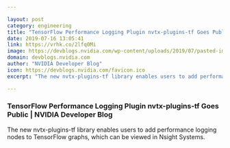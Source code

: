 ```yaml
---

layout: post
category: engineering
title: "TensorFlow Performance Logging Plugin nvtx-plugins-tf Goes Public"
date: 2019-07-16 13:05:41
link: https://vrhk.co/2lfq0Mi
image: https://devblogs.nvidia.com/wp-content/uploads/2019/07/pasted-image-0-8-625x521.png
domain: devblogs.nvidia.com
author: "NVIDIA Developer Blog"
icon: https://devblogs.nvidia.com/favicon.ico
excerpt: "The new nvtx-plugins-tf library enables users to add performance logging nodes to TensorFlow graphs, which can be viewed in Nsight Systems."

---
```


### TensorFlow Performance Logging Plugin nvtx-plugins-tf Goes Public | NVIDIA Developer Blog

The new nvtx-plugins-tf library enables users to add performance logging nodes to TensorFlow graphs, which can be viewed in Nsight Systems.